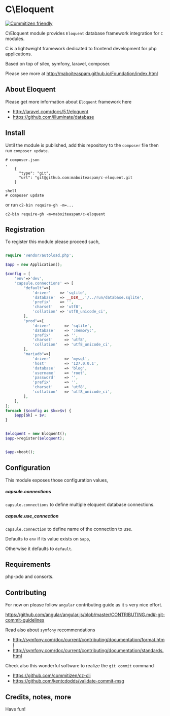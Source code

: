 # C\Eloquent

[![Commitizen friendly](https://img.shields.io/badge/commitizen-friendly-brightgreen.svg)](http://commitizen.github.io/cz-cli/)

C\Eloquent module provides `Eloquent` database framework integration for `C` modules.

C is a lightweight framework dedicated to frontend development for php applications.

Based on top of silex, symfony, laravel, composer.

Please see more at
http://maboiteaspam.github.io/Foundation/index.html

## About Eloquent

Please get more information about `Eloquent` framework here

- http://laravel.com/docs/5.1/eloquent
- https://github.com/illuminate/database

## Install

Until the module is published,
add this repository to the `composer` file
then run `composer update`.
```
# composer.json
,
    {
      "type": "git",
      "url": "git@github.com:maboiteaspam/c-eloquent.git
    }

shell
# composer update
```

or run `c2-bin require-gh -m=...`

```
c2-bin require-gh -m=maboiteaspam/c-eloquent
```


## Registration

To register this module please proceed such,

```php

require 'vendor/autoload.php';

$app = new Application();

$config = [
    'env'=>'dev',
    'capsule.connections' => [
        "default"=>[
            'driver'    => 'sqlite',
            'database'  => __DIR__.'/../run/database.sqlite',
            'prefix'    => '',
            'charset'   => 'utf8',
            'collation' => 'utf8_unicode_ci',
        ],
        "prod"=>[
            'driver'      => 'sqlite',
            'database'    => ':memory:',
            'prefix'      => '',
            'charset'     => 'utf8',
            'collation'   => 'utf8_unicode_ci',
        ],
        "mariadb"=>[
            'driver'      => 'mysql',
            'host'        => '127.0.0.1',
            'database'    => 'blog',
            'username'    => 'root',
            'password'    => '',
            'prefix'      => '',
            'charset'     => 'utf8',
            'collation'   => 'utf8_unicode_ci',
        ],
    ],
];
foreach ($config as $k=>$v) {
    $app[$k] = $v;
}


$eloquent = new Eloquent();
$app->register($eloquent);


$app->boot();

```

## Configuration

This module exposes those configuration values,

##### capsule.connections

`capsule.connections` to define multiple eloquent database connections.

##### capsule.use_connection

`capsule.connection` to define name of the connection to use.

Defaults to `env` if its value exists on `$app`,

Otherwise it defaults to `default`.

## Requirements

php-pdo and consorts.

## Contributing

For now on please follow `angular` contributing guide as it s very nice effort.

https://github.com/angular/angular.js/blob/master/CONTRIBUTING.md#-git-commit-guidelines

Read also about `symfony` recommendations
- http://symfony.com/doc/current/contributing/documentation/format.html
- http://symfony.com/doc/current/contributing/documentation/standards.html

Check also this wonderful software to realize the `git commit` command

- https://github.com/commitizen/cz-cli
- https://github.com/kentcdodds/validate-commit-msg

## Credits, notes, more

Have fun!
